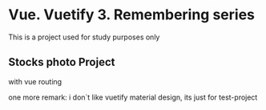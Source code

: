 # Vue. Vuetify 3. Remembering series
This is a project used for study purposes only

## Stocks photo Project
with vue routing 

one more remark: i don`t like vuetify material design, its just for test-project 
